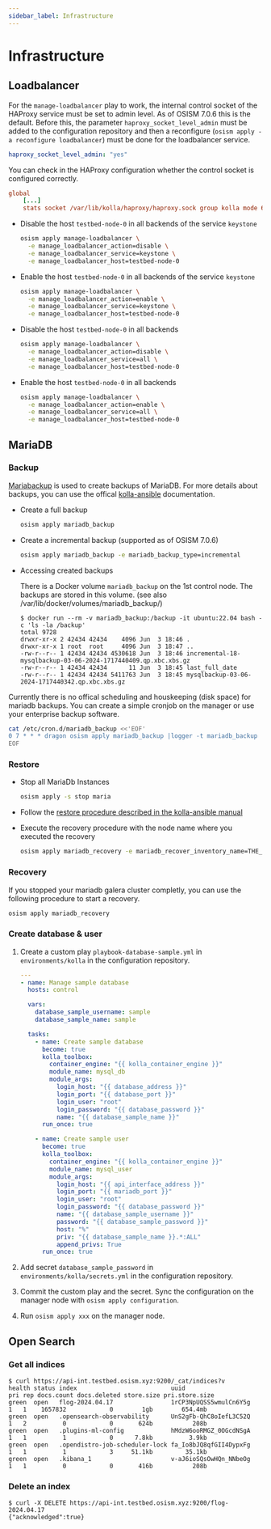 ```yaml
---
sidebar_label: Infrastructure
---
```


# Infrastructure

## Loadbalancer

For the `manage-loadbalancer` play to work, the internal control socket
of the HAProxy service must be set to admin level. As of OSISM 7.0.6 this
is the default. Before this, the parameter `haproxy_socket_level_admin` must
be added to the configuration repository and then a reconfigure
(`osism apply -a reconfigure loadbalancer`) must be done for the loadbalancer
service.

```yaml title="environments/kolla/configuration.yml"
haproxy_socket_level_admin: "yes"
```

You can check in the HAProxy configuration whether the control socket is
configured correctly.

```ini title="/etc/kolla/haproxy/haproxy.cfg"
global
    [...]
    stats socket /var/lib/kolla/haproxy/haproxy.sock group kolla mode 660 level admin
```

* Disable the host `testbed-node-0` in all backends of the service `keystone `

  ```bash
  osism apply manage-loadbalancer \
    -e manage_loadbalancer_action=disable \
    -e manage_loadbalancer_service=keystone \
    -e manage_loadbalancer_host=testbed-node-0
  ```

* Enable the host `testbed-node-0` in all backends of the service `keystone `

  ```bash
  osism apply manage-loadbalancer \
    -e manage_loadbalancer_action=enable \
    -e manage_loadbalancer_service=keystone \
    -e manage_loadbalancer_host=testbed-node-0
  ```

* Disable the host `testbed-node-0` in all backends

  ```bash
  osism apply manage-loadbalancer \
    -e manage_loadbalancer_action=disable \
    -e manage_loadbalancer_service=all \
    -e manage_loadbalancer_host=testbed-node-0
  ```

* Enable the host `testbed-node-0` in all backends

  ```bash
  osism apply manage-loadbalancer \
    -e manage_loadbalancer_action=enable \
    -e manage_loadbalancer_service=all \
    -e manage_loadbalancer_host=testbed-node-0
  ```

## MariaDB

### Backup

[Mariabackup](https://mariadb.com/kb/en/mariabackup-overview/) is used to create backups
of MariaDB. For more details about backups, you can use the offical
[kolla-ansible](https://docs.openstack.org/kolla-ansible/latest/admin/mariadb-backup-and-restore.html) documentation.

* Create a full backup

  ```bash
  osism apply mariadb_backup
  ```

* Create a incremental backup (supported as of OSISM 7.0.6)

  ```bash
  osism apply mariadb_backup -e mariadb_backup_type=incremental
  ```

* Accessing created backups

  There is a Docker volume `mariadb_backup` on the 1st control node. The backups
  are stored in this volume.
  (see also /var/lib/docker/volumes/mariadb_backup/)

  ```console
  $ docker run --rm -v mariadb_backup:/backup -it ubuntu:22.04 bash -c 'ls -la /backup'
  total 9728
  drwxr-xr-x 2 42434 42434    4096 Jun  3 18:46 .
  drwxr-xr-x 1 root  root     4096 Jun  3 18:47 ..
  -rw-r--r-- 1 42434 42434 4530618 Jun  3 18:46 incremental-18-mysqlbackup-03-06-2024-1717440409.qp.xbc.xbs.gz
  -rw-r--r-- 1 42434 42434      11 Jun  3 18:45 last_full_date
  -rw-r--r-- 1 42434 42434 5411763 Jun  3 18:45 mysqlbackup-03-06-2024-1717440342.qp.xbc.xbs.gz
  ```

Currently there is no offical scheduling and houskeeping (disk space) for mariadb backups.
You can create a simple cronjob on the manager or use your enterprise backup software.

```bash
cat /etc/cron.d/mariadb_backup <<'EOF'
0 7 * * * dragon osism apply mariadb_backup |logger -t mariadb_backup
EOF
```

### Restore

* Stop all MariaDb Instances

  ```bash
  osism apply -s stop maria
  ```

* Follow the [restore procedure described in the kolla-ansible manual](https://docs.openstack.org/kolla-ansible/latest/admin/mariadb-backup-and-restore.html#restoring-backups)

* Execute the recovery procedure with the node name where you executed the recovery

  ```bash
  osism apply mariadb_recovery -e mariadb_recover_inventory_name=THE_NAME_OF_THE_RESTORE_NODE
  ```

### Recovery

If you stopped your mariadb galera cluster completly, you can use the following procedure
to start a recovery.

```bash
osism apply mariadb_recovery
```

### Create database & user

1. Create a custom play `playbook-database-sample.yml` in `environments/kolla` in
   the configuration repository.

   ```yaml
   ---
   - name: Manage sample database
     hosts: control

     vars:
       database_sample_username: sample
       database_sample_name: sample

     tasks:
       - name: Create sample database
         become: true
         kolla_toolbox:
           container_engine: "{{ kolla_container_engine }}"
           module_name: mysql_db
           module_args:
             login_host: "{{ database_address }}"
             login_port: "{{ database_port }}"
             login_user: "root"
             login_password: "{{ database_password }}"
             name: "{{ database_sample_name }}"
         run_once: true

       - name: Create sample user
         become: true
         kolla_toolbox:
           container_engine: "{{ kolla_container_engine }}"
           module_name: mysql_user
           module_args:
             login_host: "{{ api_interface_address }}"
             login_port: "{{ mariadb_port }}"
             login_user: "root"
             login_password: "{{ database_password }}"
             name: "{{ database_sample_username }}"
             password: "{{ database_sample_password }}"
             host: "%"
             priv: "{{ database_sample_name }}.*:ALL"
             append_privs: True
         run_once: true
   ```

2. Add secret `database_sample_password` in `environments/kolla/secrets.yml` in the
   configuration repository.

3. Commit the custom play and the secret. Sync the configuration on the manager
   node with `osism apply configuration`.

4. Run `osism apply xxx` on the manager node.

## Open Search

### Get all indices

```console
$ curl https://api-int.testbed.osism.xyz:9200/_cat/indices?v
health status index                          uuid                   pri rep docs.count docs.deleted store.size pri.store.size
green  open   flog-2024.04.17                1rCP3NpUQSS5wmulCn6Y5g   1   1    1657832            0        1gb        654.4mb
green  open   .opensearch-observability      UnS2gFb-QhC8oIefL3C52Q   1   2          0            0       624b           208b
green  open   .plugins-ml-config             hMdzW6ooRMGZ_0OGcdNSgA   1   1          1            0      7.8kb          3.9kb
green  open   .opendistro-job-scheduler-lock fa_Io8bJQ8qfGII4DypxFg   1   1          1            3     51.1kb         35.1kb
green  open   .kibana_1                      v-aJ6ioSQsOwHQn_NNbeOg   1   1          0            0       416b           208b
```

### Delete an index

```console
$ curl -X DELETE https://api-int.testbed.osism.xyz:9200/flog-2024.04.17
{"acknowledged":true}
```

